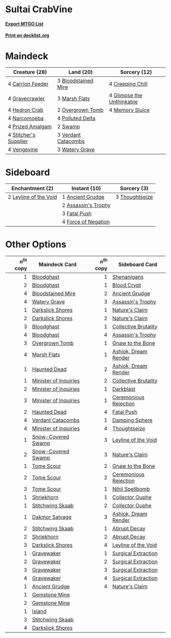 # Sultai CrabVine

#### [Export MTGO List](../collection/Sultai%20CrabVine/Sultai%20CrabVine.txt)
#### [Print on decklist.org](http://decklist.org/?deckmain=3%09Bloodstained%20Mire%0A4%09Carrion%20Feeder%0A4%09Creeping%20Chill%0A4%09Glimpse%20the%20Unthinkable%0A4%09Gravecrawler%0A4%09Hedron%20Crab%0A3%09Marsh%20Flats%0A4%09Memory%20Sluice%0A4%09Narcomoeba%0A2%09Overgrown%20Tomb%0A4%09Polluted%20Delta%0A4%09Prized%20Amalgam%0A4%09Stitcher's%20Supplier%0A2%09Swamp%0A4%09Vengevine%0A3%09Verdant%20Catacombs%0A3%09Watery%20Grave&deckside=1%09Ancient%20Grudge%0A2%09Assassin's%20Trophy%0A3%09Fatal%20Push%0A4%09Force%20of%20Negation%0A2%09Leyline%20of%20the%20Void%0A3%09Thoughtseize)
# Maindeck

|                                         Creature (28)                                          |                                          Land (20)                                           |                                            Sorcery (12)                                            |
|------------------------------------------------------------------------------------------------|----------------------------------------------------------------------------------------------|----------------------------------------------------------------------------------------------------|
|4 [Carrion Feeder](http://gatherer.wizards.com/Pages/Card/Details.aspx?multiverseid=210133)     |3 [Bloodstained Mire](http://gatherer.wizards.com/Pages/Card/Details.aspx?multiverseid=405094)|4 [Creeping Chill](http://gatherer.wizards.com/Pages/Card/Details.aspx?multiverseid=452816)         |
|4 [Gravecrawler](http://gatherer.wizards.com/Pages/Card/Details.aspx?multiverseid=409635)       |3 [Marsh Flats](http://gatherer.wizards.com/Pages/Card/Details.aspx?multiverseid=405101)      |4 [Glimpse the Unthinkable](http://gatherer.wizards.com/Pages/Card/Details.aspx?multiverseid=455918)|
|4 [Hedron Crab](http://gatherer.wizards.com/Pages/Card/Details.aspx?multiverseid=180348)        |2 [Overgrown Tomb](http://gatherer.wizards.com/Pages/Card/Details.aspx?multiverseid=405103)   |4 [Memory Sluice](http://gatherer.wizards.com/Pages/Card/Details.aspx?multiverseid=158759)          |
|4 [Narcomoeba](http://gatherer.wizards.com/Pages/Card/Details.aspx?multiverseid=136140)         |4 [Polluted Delta](http://gatherer.wizards.com/Pages/Card/Details.aspx?multiverseid=405104)   |                                                                                                    |
|4 [Prized Amalgam](http://gatherer.wizards.com/Pages/Card/Details.aspx?multiverseid=410014)     |2 [Swamp](http://gatherer.wizards.com/Pages/Card/Details.aspx?multiverseid=439858)            |                                                                                                    |
|4 [Stitcher's Supplier](http://gatherer.wizards.com/Pages/Card/Details.aspx?multiverseid=447257)|3 [Verdant Catacombs](http://gatherer.wizards.com/Pages/Card/Details.aspx?multiverseid=405113)|                                                                                                    |
|4 [Vengevine](http://gatherer.wizards.com/Pages/Card/Details.aspx?multiverseid=457124)          |3 [Watery Grave](http://gatherer.wizards.com/Pages/Card/Details.aspx?multiverseid=405114)     |                                                                                                    |


# Sideboard

|                                        Enchantment (2)                                         |                                         Instant (10)                                         |                                       Sorcery (3)                                       |
|------------------------------------------------------------------------------------------------|----------------------------------------------------------------------------------------------|-----------------------------------------------------------------------------------------|
|2 [Leyline of the Void](http://gatherer.wizards.com/Pages/Card/Details.aspx?multiverseid=107682)|1 [Ancient Grudge](http://gatherer.wizards.com/Pages/Card/Details.aspx?multiverseid=235600)   |3 [Thoughtseize](http://gatherer.wizards.com/Pages/Card/Details.aspx?multiverseid=438676)|
|                                                                                                |2 [Assassin's Trophy](http://gatherer.wizards.com/Pages/Card/Details.aspx?multiverseid=452902)|                                                                                         |
|                                                                                                |3 [Fatal Push](http://gatherer.wizards.com/Pages/Card/Details.aspx?multiverseid=423724)       |                                                                                         |
|                                                                                                |4 [Force of Negation](http://gatherer.wizards.com/Pages/Card/Details.aspx?multiverseid=464001)|                                                                                         |


# Other Options

|*n*<sup>th</sup> copy|                                         Maindeck Card                                          |*n*<sup>th</sup> copy|                                         Sideboard Card                                         |
|--------------------:|------------------------------------------------------------------------------------------------|--------------------:|------------------------------------------------------------------------------------------------|
|                    1|[Bloodghast](http://gatherer.wizards.com/Pages/Card/Details.aspx?multiverseid=438648)           |                    1|[Shenanigans](http://gatherer.wizards.com/Pages/Card/Details.aspx?multiverseid=464095)          |
|                    2|[Bloodghast](http://gatherer.wizards.com/Pages/Card/Details.aspx?multiverseid=438648)           |                    1|[Blood Crypt](http://gatherer.wizards.com/Pages/Card/Details.aspx?multiverseid=97102)           |
|                    4|[Bloodstained Mire](http://gatherer.wizards.com/Pages/Card/Details.aspx?multiverseid=405094)    |                    2|[Ancient Grudge](http://gatherer.wizards.com/Pages/Card/Details.aspx?multiverseid=235600)       |
|                    4|[Watery Grave](http://gatherer.wizards.com/Pages/Card/Details.aspx?multiverseid=405114)         |                    3|[Assassin's Trophy](http://gatherer.wizards.com/Pages/Card/Details.aspx?multiverseid=452902)    |
|                    1|[Darkslick Shores](http://gatherer.wizards.com/Pages/Card/Details.aspx?multiverseid=209400)     |                    1|[Nature's Claim](http://gatherer.wizards.com/Pages/Card/Details.aspx?multiverseid=382316)       |
|                    2|[Darkslick Shores](http://gatherer.wizards.com/Pages/Card/Details.aspx?multiverseid=209400)     |                    2|[Nature's Claim](http://gatherer.wizards.com/Pages/Card/Details.aspx?multiverseid=382316)       |
|                    3|[Bloodghast](http://gatherer.wizards.com/Pages/Card/Details.aspx?multiverseid=438648)           |                    1|[Collective Brutality](http://gatherer.wizards.com/Pages/Card/Details.aspx?multiverseid=414380) |
|                    4|[Bloodghast](http://gatherer.wizards.com/Pages/Card/Details.aspx?multiverseid=438648)           |                    4|[Assassin's Trophy](http://gatherer.wizards.com/Pages/Card/Details.aspx?multiverseid=452902)    |
|                    3|[Overgrown Tomb](http://gatherer.wizards.com/Pages/Card/Details.aspx?multiverseid=405103)       |                    1|[Gnaw to the Bone](http://gatherer.wizards.com/Pages/Card/Details.aspx?multiverseid=247420)     |
|                    4|[Marsh Flats](http://gatherer.wizards.com/Pages/Card/Details.aspx?multiverseid=405101)          |                    1|[Ashiok, Dream Render](http://gatherer.wizards.com/Pages/Card/Details.aspx?multiverseid=461155) |
|                    1|[Haunted Dead](http://gatherer.wizards.com/Pages/Card/Details.aspx?multiverseid=414387)         |                    2|[Ashiok, Dream Render](http://gatherer.wizards.com/Pages/Card/Details.aspx?multiverseid=461155) |
|                    1|[Minister of Inquiries](http://gatherer.wizards.com/Pages/Card/Details.aspx?multiverseid=417630)|                    2|[Collective Brutality](http://gatherer.wizards.com/Pages/Card/Details.aspx?multiverseid=414380) |
|                    2|[Minister of Inquiries](http://gatherer.wizards.com/Pages/Card/Details.aspx?multiverseid=417630)|                    1|[Darkblast](http://gatherer.wizards.com/Pages/Card/Details.aspx?multiverseid=456055)            |
|                    3|[Minister of Inquiries](http://gatherer.wizards.com/Pages/Card/Details.aspx?multiverseid=417630)|                    1|[Ceremonious Rejection](http://gatherer.wizards.com/Pages/Card/Details.aspx?multiverseid=417613)|
|                    2|[Haunted Dead](http://gatherer.wizards.com/Pages/Card/Details.aspx?multiverseid=414387)         |                    4|[Fatal Push](http://gatherer.wizards.com/Pages/Card/Details.aspx?multiverseid=423724)           |
|                    4|[Verdant Catacombs](http://gatherer.wizards.com/Pages/Card/Details.aspx?multiverseid=405113)    |                    1|[Damping Sphere](http://gatherer.wizards.com/Pages/Card/Details.aspx?multiverseid=443101)       |
|                    4|[Minister of Inquiries](http://gatherer.wizards.com/Pages/Card/Details.aspx?multiverseid=417630)|                    4|[Thoughtseize](http://gatherer.wizards.com/Pages/Card/Details.aspx?multiverseid=438676)         |
|                    1|[Snow-Covered Swamp](http://gatherer.wizards.com/Pages/Card/Details.aspx?multiverseid=121256)   |                    3|[Leyline of the Void](http://gatherer.wizards.com/Pages/Card/Details.aspx?multiverseid=107682)  |
|                    2|[Snow-Covered Swamp](http://gatherer.wizards.com/Pages/Card/Details.aspx?multiverseid=121256)   |                    3|[Nature's Claim](http://gatherer.wizards.com/Pages/Card/Details.aspx?multiverseid=382316)       |
|                    1|[Tome Scour](http://gatherer.wizards.com/Pages/Card/Details.aspx?multiverseid=191598)           |                    2|[Gnaw to the Bone](http://gatherer.wizards.com/Pages/Card/Details.aspx?multiverseid=247420)     |
|                    2|[Tome Scour](http://gatherer.wizards.com/Pages/Card/Details.aspx?multiverseid=191598)           |                    2|[Ceremonious Rejection](http://gatherer.wizards.com/Pages/Card/Details.aspx?multiverseid=417613)|
|                    3|[Tome Scour](http://gatherer.wizards.com/Pages/Card/Details.aspx?multiverseid=191598)           |                    1|[Nihil Spellbomb](http://gatherer.wizards.com/Pages/Card/Details.aspx?multiverseid=442215)      |
|                    1|[Shriekhorn](http://gatherer.wizards.com/Pages/Card/Details.aspx?multiverseid=213786)           |                    1|[Collector Ouphe](http://gatherer.wizards.com/Pages/Card/Details.aspx?multiverseid=464107)      |
|                    1|[Stitchwing Skaab](http://gatherer.wizards.com/Pages/Card/Details.aspx?multiverseid=409834)     |                    2|[Collector Ouphe](http://gatherer.wizards.com/Pages/Card/Details.aspx?multiverseid=464107)      |
|                    1|[Dakmor Salvage](http://gatherer.wizards.com/Pages/Card/Details.aspx?multiverseid=292984)       |                    3|[Ashiok, Dream Render](http://gatherer.wizards.com/Pages/Card/Details.aspx?multiverseid=461155) |
|                    2|[Stitchwing Skaab](http://gatherer.wizards.com/Pages/Card/Details.aspx?multiverseid=409834)     |                    1|[Abrupt Decay](http://gatherer.wizards.com/Pages/Card/Details.aspx?multiverseid=456061)         |
|                    2|[Shriekhorn](http://gatherer.wizards.com/Pages/Card/Details.aspx?multiverseid=213786)           |                    2|[Abrupt Decay](http://gatherer.wizards.com/Pages/Card/Details.aspx?multiverseid=456061)         |
|                    3|[Darkslick Shores](http://gatherer.wizards.com/Pages/Card/Details.aspx?multiverseid=209400)     |                    4|[Leyline of the Void](http://gatherer.wizards.com/Pages/Card/Details.aspx?multiverseid=107682)  |
|                    1|[Gravewaker](http://gatherer.wizards.com/Pages/Card/Details.aspx?multiverseid=450240)           |                    1|[Surgical Extraction](http://gatherer.wizards.com/Pages/Card/Details.aspx?multiverseid=397706)  |
|                    2|[Gravewaker](http://gatherer.wizards.com/Pages/Card/Details.aspx?multiverseid=450240)           |                    2|[Surgical Extraction](http://gatherer.wizards.com/Pages/Card/Details.aspx?multiverseid=397706)  |
|                    3|[Gravewaker](http://gatherer.wizards.com/Pages/Card/Details.aspx?multiverseid=450240)           |                    3|[Surgical Extraction](http://gatherer.wizards.com/Pages/Card/Details.aspx?multiverseid=397706)  |
|                    4|[Gravewaker](http://gatherer.wizards.com/Pages/Card/Details.aspx?multiverseid=450240)           |                    4|[Surgical Extraction](http://gatherer.wizards.com/Pages/Card/Details.aspx?multiverseid=397706)  |
|                    1|[Ancient Grudge](http://gatherer.wizards.com/Pages/Card/Details.aspx?multiverseid=235600)       |                    4|[Nature's Claim](http://gatherer.wizards.com/Pages/Card/Details.aspx?multiverseid=382316)       |
|                    1|[Gemstone Mine](http://gatherer.wizards.com/Pages/Card/Details.aspx?multiverseid=109761)        |                     |                                                                                                |
|                    2|[Gemstone Mine](http://gatherer.wizards.com/Pages/Card/Details.aspx?multiverseid=109761)        |                     |                                                                                                |
|                    1|[Island](http://gatherer.wizards.com/Pages/Card/Details.aspx?multiverseid=439857)               |                     |                                                                                                |
|                    3|[Stitchwing Skaab](http://gatherer.wizards.com/Pages/Card/Details.aspx?multiverseid=409834)     |                     |                                                                                                |
|                    4|[Darkslick Shores](http://gatherer.wizards.com/Pages/Card/Details.aspx?multiverseid=209400)     |                     |                                                                                                |

